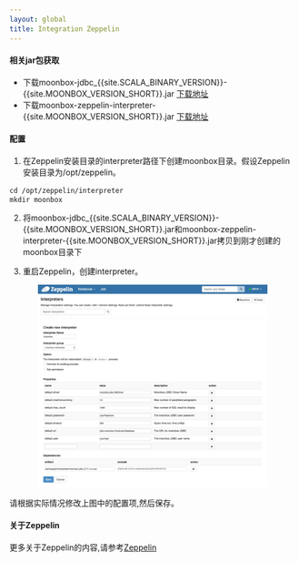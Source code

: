 ```yaml
---
layout: global
title: Integration Zeppelin
---
```


#### 相关jar包获取

- 下载moonbox-jdbc_{{site.SCALA_BINARY_VERSION}}-{{site.MOONBOX_VERSION_SHORT}}.jar [下载地址](https://github.com/edp963/moonbox/releases/tag/0.2.0)
- 下载moonbox-zeppelin-interpreter-{{site.MOONBOX_VERSION_SHORT}}.jar [下载地址](https://github.com/edp963/moonbox/releases/tag/0.2.0)

#### 配置
   
1. 在Zeppelin安装目录的interpreter路径下创建moonbox目录。假设Zeppelin安装目录为/opt/zeppelin。
```
cd /opt/zeppelin/interpreter
mkdir moonbox
```
2. 将moonbox-jdbc_{{site.SCALA_BINARY_VERSION}}-{{site.MOONBOX_VERSION_SHORT}}.jar和moonbox-zeppelin-interpreter-{{site.MOONBOX_VERSION_SHORT}}.jar拷贝到刚才创建的moonbox目录下

3. 重启Zeppelin，创建interpreter。
<p style="text-align: center;">
  <img src="img/integration-zeppelin.jpg" style="width:80%;height=80%" title="Zeppelin Interpreter" alt="Zeppelin Interpreter" />
</p>
请根据实际情况修改上图中的配置项,然后保存。

#### 关于Zeppelin

更多关于Zeppelin的内容,请参考[Zeppelin](http://zeppelin.apache.org)